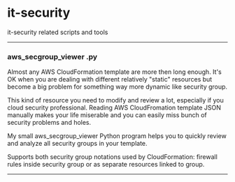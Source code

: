 # it-security
it-security related scripts and tools

---
### aws_secgroup_viewer .py
Almost any AWS CloudFormation template are more then long enough. It's OK when you are dealing with different relatively "static" resources but become a big  problem for something way more dynamic like security group.

This kind of resource you need to modify and review a lot, especially if you cloud security professional.  Reading AWS CloudFromation template JSON manually  makes your life miserable and you can easily miss bunch of security problems and holes.

My small aws_secgroup_viewer Python program helps you to quickly review and analyze all security groups in your template.

Supports both security group notations used by CloudFormation: firewall rules inside security group or as separate resources linked to group.

---
